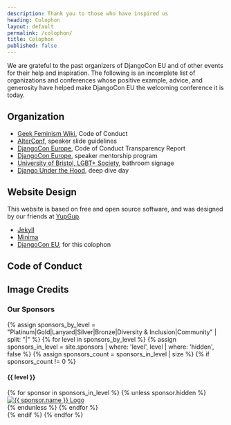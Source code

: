 ```yaml
---
description: Thank you to those who have inspired us
heading: Colophon
layout: default
permalink: /colophon/
title: Colophon
published: false
---
```


We are grateful to the past organizers of DjangoCon EU and of other events for their help and inspiration. The following is an incomplete list of organizations and conferences whose positive example, advice, and generosity have helped make DjangoCon EU the welcoming conference it is today.

## Organization

- [Geek Feminism Wiki](http://geekfeminism.wikia.com/wiki/Conference_anti-harassment/Policy), Code of Conduct
- [AlterConf](https://www.alterconf.com/speak), speaker slide guidelines
- [DjangoCon Europe](https://2016.djangocon.eu), Code of Conduct Transparency Report
- [DjangoCon Europe](https://2015.djangocon.eu), speaker mentorship program
- [University of Bristol, LGBT+ Society](http://www.lgbtplusbristol.org.uk/), bathroom signage
- [Django Under the Hood](https://djangounderthehood.com/), deep dive day

## Website Design

This website is based on free and open source software, and was designed by our friends at [YupGup](http://yupgup.com/).

- [Jekyll](https://jekyllrb.com/)
- [Minima](https://github.com/jekyll/minima/)
- [DjangoCon EU](https://2023.djangocon.us/colophon/), for this colophon
<!-- - [Ela Conf](https://elaconf.github.io/), for the Recap page inspiration
- [Styleguide](/styleguide/), to see the fonts and colors used in this website -->

## Code of Conduct

<!-- - [Conduct Hotline](https://conducthotline.com) by [Thea Flowers](https://thea.codes/) -->

## Image Credits

<!-- - [DjangoCon EU 2018 Group Photo](https://www.flickr.com/photos/144080672@N05/albums/72157702995974445), Bartek Pawlik, CC BY-NC 2.0
- [Group visit to ENIAC](https://www.flickr.com/photos/144080672@N05/28810970252/in/album-72157672216515946/), Bartek Pawlik, CC BY-NC 2.0
- [San Diego Crowd](https://www.flickr.com/photos/144080672@N05/albums/72157702995974445), Bartek Pawlik, CC BY-NC 2.0
- [San Diego Marriott Mission Valley](https://www.marriott.com/hotels/travel/sanmv-san-diego-marriott-mission-valley/), courtesy of the hotel -->

<div class="partner-footer section-pad">
  <h3 class="v-pad-bottom text-left">Our Sponsors</h3>
  {% assign sponsors_by_level = "Platinum|Gold|Lanyard|Silver|Bronze|Diversity & Inclusion|Community" | split: "|" %}
  {% for level in sponsors_by_level %}
    {% assign sponsors_in_level = site.sponsors | where: 'level', level | where: 'hidden', false %}
    {% assign sponsors_count = sponsors_in_level | size %}
    {% if sponsors_count != 0 %}
    <h4 class="lead min text-center swatch-color-teal">{{ level }}</h4>
    <div class="row partner-list">
      {% for sponsor in sponsors_in_level %}
        {% unless sponsor.hidden %}
        <div class="partner-block text-center">
          <a href="{{ sponsor.url_target }}">
            <img
              class="partner-logo {{ sponsor.logo_orientation }}"
              src="{{ sponsor.logo }}"
              alt="{{ sponsor.name }} Logo" />
          </a>
        </div>
        {% endunless %}
      {% endfor %}
    </div>
    {% endif %}
  {% endfor %}
</div>
